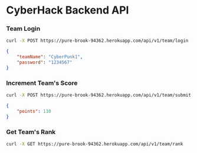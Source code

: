 # CyberHack Backend API

### Team Login

```bash
curl -X POST https://pure-brook-94362.herokuapp.com/api/v1/team/login
```

```json
{
    "teamName": "CyberPunk1",
    "password": "1234567"
}
```





###  Increment Team's Score

```bash
curl -X POST https://pure-brook-94362.herokuapp.com/api/v1/team/submit
```

```json
{
    "points": 110
}
```





### Get Team's Rank

```bash
curl -X GET https://pure-brook-94362.herokuapp.com/api/v1/team/rank
```

